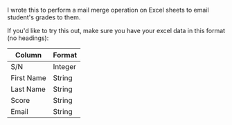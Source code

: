 I wrote this to perform a mail merge operation on Excel sheets to email student's grades to them.

If you'd like to try this out, make sure you have your excel data in this format (no headings):


| Column     | Format  |
| ------------ | --------- |
| S/N        | Integer |
| First Name | String  |
| Last Name  | String  |
| Score      | String  |
| Email      | String  |
